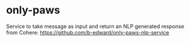 # only-paws

Service to take message as input and return an NLP generated response from Cohere:
https://github.com/b-edward/only-paws-nlp-service
